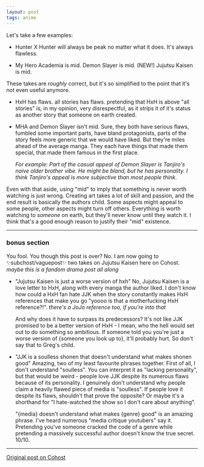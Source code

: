 ```yaml
---
layout: post
tags: anime
---
```


Let's take a few examples:

- Hunter X Hunter will always be peak no matter what it does. It's always flawless.

- My Hero Academia is mid. Demon Slayer is mid. (NEW!) Jujutsu Kaisen is mid.

These takes are _roughly_ correct, but it's so simplified to the point that it's not even useful anymore.

- HxH has flaws. all stories has flaws. pretending that HxH is above "all stories" is, in my opinion, very disrespectful, as it strips it of it's status as another story that someone on earth created.

- MHA and Demon Slayer isn't mid. Sure, they both have serious flaws, fumbled some important parts, have bland protagonists, parts of the story feels more generic that we would have liked. But they're miles ahead of the average manga. They each have things that made them special, that made them famous in the first place.

  _For example: Part of the casual appeal of Demon Slayer is Tanjiro's naive older brother vibe. He might be bland, but he has personality. I think Tanjiro's appeal is more subjective than most people think._

Even with that aside, using "mid" to imply that something is never worth watching is just wrong. Creating art takes a lot of skill and passion, and the end result is basically the authors child. Some aspects might appeal to some people, other aspects might turn off others. Everything is worth watching to _someone_ on earth, but they'll never know until they watch it. I think that's a good enough reason to justify their "mid" existence.

---

### bonus section

You fool. You though this post is over? No. I am now going to ✨subchost/vaguepost✨ two takes on Jujutsu Kaisen here on Cohost. _maybe this is a fandom drama post all along_

- "Jujutsu Kaisen is just a worse version of hxh" No, Jujutsu Kaisen is a love letter to HxH, along with every manga the author liked. I don't know how could a HxH fan hate JJK when the story constantly makes HxH references that make you go "yoooo is that a motherfucking HxH reference?!". _there's a JoJo reference too, if you're into that_

  And why does it have to surpass its predecessors? It's not like JJK promised to be a better version of HxH - I mean, who the hell would set out to do something so ambitious. If someone told you you're just a worse version of {someone you look up to}, it'll probably hurt. So don't say that to Greg's child.

- "JJK is a soulless shonen that doesn't understand what makes shonen good" Amazing, two of my least favourite phrases together. First of all, I don't understand "soulless". You can interpret it as "lacking personality", but that would be weird - people love JJK despite its numerous flaws because of its personality. I genuinely don't understand why people claim a heavily flawed piece of media is "soulless". If people love it despite its flaws, shouldn't that prove the opposite? Or maybe it's a shorthand for "I hate-watched the show so I don't care about anything".

  "{media} doesn't understand what makes {genre} good" is an amazing phrase. I've heard numerous "media critique youtubers" say it. Pretending you've someone cracked the code of a genre while pretending a massively successful author doesn't know the true secret. 10/10.

---

[Original post on Cohost](https://cohost.org/meow-d/post/4500269-so-true-which-is-wh)
